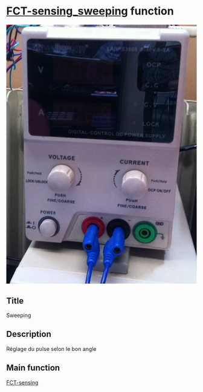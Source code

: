 # [FCT-sensing_sweeping]() function
![](viewme.jpg)

## Title
Sweeping

## Description
Réglage du pulse selon le bon angle

## Main function
[FCT-sensing](../FCT-sensing)
